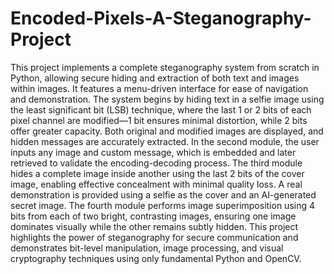 # Encoded-Pixels-A-Steganography-Project

This project implements a complete steganography system from scratch in Python, allowing secure hiding and extraction of both text and images within images. It features a menu-driven interface for ease of navigation and demonstration. The system begins by hiding text in a selfie image using the least significant bit (LSB) technique, where the last 1 or 2 bits of each pixel channel are modified—1 bit ensures minimal distortion, while 2 bits offer greater capacity. Both original and modified images are displayed, and hidden messages are accurately extracted. In the second module, the user inputs any image and custom message, which is embedded and later retrieved to validate the encoding-decoding process. The third module hides a complete image inside another using the last 2 bits of the cover image, enabling effective concealment with minimal quality loss. A real demonstration is provided using a selfie as the cover and an AI-generated secret image. The fourth module performs image superimposition using 4 bits from each of two bright, contrasting images, ensuring one image dominates visually while the other remains subtly hidden. This project highlights the power of steganography for secure communication and demonstrates bit-level manipulation, image processing, and visual cryptography techniques using only fundamental Python and OpenCV.
